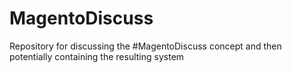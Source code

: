 MagentoDiscuss
==============

Repository for discussing the #MagentoDiscuss concept and then potentially containing the resulting system
